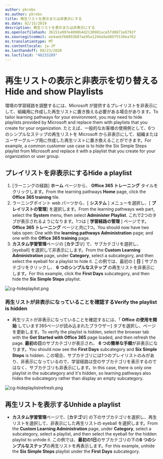 ```yaml
---
author: pkrebs
ms.author: pkrebs
title: 再生リストを表示または非表示にする
ms.date: 02/15/2019
description: 再生リストを表示または非表示にする
ms.openlocfilehash: 36151a997e4090b4d2130981ace5fd8871e8792f
ms.sourcegitcommit: ee4aebf60893887ae95a1294a9ad8975539ea762
ms.translationtype: MT
ms.contentlocale: ja-JP
ms.lasthandoff: 09/23/2020
ms.locfileid: "48233289"
---
```

# <a name="hide-and-show-playlists"></a><span data-ttu-id="a7ac2-103">再生リストの表示と非表示を切り替える</span><span class="sxs-lookup"><span data-stu-id="a7ac2-103">Hide and show Playlists</span></span>

<span data-ttu-id="a7ac2-104">環境の学習経路を調整するには、Microsoft が提供するプレイリストを非表示にして、組織用に作成した再生リストに置き換える必要がある場合があります。</span><span class="sxs-lookup"><span data-stu-id="a7ac2-104">To tailor learning pathways for your environment, you may need to hide playlists provided by Microsoft and replace them with playlists that you create for your organization.</span></span> <span data-ttu-id="a7ac2-105">たとえば、一般的なお客様の使用例として、6つのシンプルなステップの再生リストを Microsoft から非表示にして、組織またはユーザーグループ用に作成した再生リストに置き換えることができます。</span><span class="sxs-lookup"><span data-stu-id="a7ac2-105">For example, a common customer use case is to hide the Six Simple Steps playlist from Microsoft and replace it with a playlist that you create for your organization or user group.</span></span> 

## <a name="hide-a-playlist"></a><span data-ttu-id="a7ac2-106">プレイリストを非表示にする</span><span class="sxs-lookup"><span data-stu-id="a7ac2-106">Hide a playlist</span></span>

1. <span data-ttu-id="a7ac2-107">[ラーニングの経路] **ホーム** ページから、 **Office 365 トレーニング** タイルをクリックします。</span><span class="sxs-lookup"><span data-stu-id="a7ac2-107">From the learning pathways **Home** page, click the **Office 365 training** tile.</span></span>
2. <span data-ttu-id="a7ac2-108">ラーニングポイント web パーツから、[ **システム** ] メニューを選択し、[ **プレイリストの管理**] を選択します。</span><span class="sxs-lookup"><span data-stu-id="a7ac2-108">From the learning pathways web part, select the **System** menu, then select **Administer Playlist**.</span></span> <span data-ttu-id="a7ac2-109">これで2つのタブが表示されるようになります。1つは [ **学習経路の管理** ] ページです。 **Office 365 トレーニング** ページと共に1つ。</span><span class="sxs-lookup"><span data-stu-id="a7ac2-109">You should now have two tabs open: One with the **learning pathways Administration** page; and one with the **Office 365 training** page.</span></span> 
3. <span data-ttu-id="a7ac2-110">**カスタム学習管理**ページの [**カテゴリ**] で、サブカテゴリを選択し、[eyeball] を選択して非表示にします。</span><span class="sxs-lookup"><span data-stu-id="a7ac2-110">From the **Custom Learning Administration** page, under **Category**, select a subcategory, and then select the eyeball for a playlist to hide it.</span></span> <span data-ttu-id="a7ac2-111">この例では、最初の [ **日** ] サブカテゴリをクリックし、 **6 つのシンプルなステップ** の再生リストを非表示にします。</span><span class="sxs-lookup"><span data-stu-id="a7ac2-111">For this example, click the **First Days** subcategory, and then hide the **Six Simple Steps** playlist.</span></span>  

![cg-hideplaylist.png](media/cg-hideplaylist.png)

### <a name="verify-the-playlist-is-hidden"></a><span data-ttu-id="a7ac2-113">再生リストが非表示になっていることを確認する</span><span class="sxs-lookup"><span data-stu-id="a7ac2-113">Verify the playlist is hidden</span></span>
- <span data-ttu-id="a7ac2-114">再生リストが非表示になっていることを確認するには、「 **Office の使用を開始** しています365ページが読み込まれたブラウザー] タブを選択し、ページを更新します。</span><span class="sxs-lookup"><span data-stu-id="a7ac2-114">To verify the playlist is hidden, select the browser tab with the **Get Started with Office 365** page loaded, and then refresh the page.</span></span> <span data-ttu-id="a7ac2-115">**最初の日**のサブカテゴリが表示され、 **6 つの簡単な手順**が非表示になります。</span><span class="sxs-lookup"><span data-stu-id="a7ac2-115">You should now see the **First Days** subcategory and **Six Simple Steps** is hidden.</span></span> <span data-ttu-id="a7ac2-116">この場合、サブカテゴリには1つのプレイリストのみがあり、非表示になっているので、学習経路は空のサブカテゴリを表示するのではなく、サブカテゴリも非表示にします。</span><span class="sxs-lookup"><span data-stu-id="a7ac2-116">In this case, there is only one playlist in the subcategory and it's hidden, so learning pathways also hides the subcategory rather than display an empty subcategory.</span></span> 

![cg-hideplaylistrefresh.png](media/cg-hideplaylistrefresh.png)

## <a name="unhide-a-playlist"></a><span data-ttu-id="a7ac2-118">再生リストを表示する</span><span class="sxs-lookup"><span data-stu-id="a7ac2-118">Unhide a playlist</span></span>

- <span data-ttu-id="a7ac2-119">**カスタム学習管理**ページで、[**カテゴリ**] の下のサブカテゴリを選択し、再生リストを選択して、非表示にした再生リストの eyeball を選択します。</span><span class="sxs-lookup"><span data-stu-id="a7ac2-119">From the **Custom Learning Administration** page, under **Category**, select a subcategory, select a playlist, and then select the eyeball for the hidden playlist to unhide it.</span></span> <span data-ttu-id="a7ac2-120">この例では、**最初の1日**のサブカテゴリの下の**6 つのシンプルなステップ**の再生リストを再表示します。</span><span class="sxs-lookup"><span data-stu-id="a7ac2-120">For this example, unhide the **Six Simple Steps** playlist under the **First Days** subcategory.</span></span>  


